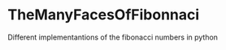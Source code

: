 TheManyFacesOfFibonnaci
=======================

Different implementantions of the fibonacci numbers in python
